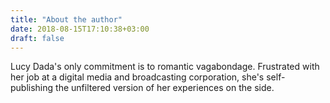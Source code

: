 ```yaml
---
title: "About the author"
date: 2018-08-15T17:10:38+03:00
draft: false
---
```


Lucy Dada's only commitment is to romantic vagabondage. Frustrated with her job at a digital media and broadcasting corporation, she's self-publishing the unfiltered version of her experiences on the side.